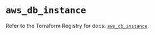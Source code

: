 # `aws_db_instance`

Refer to the Terraform Registry for docs: [`aws_db_instance`](https://registry.terraform.io/providers/hashicorp/aws/6.5.0/docs/resources/db_instance).
